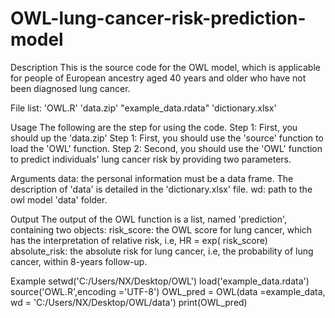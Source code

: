 # OWL-lung-cancer-risk-prediction-model

Description
This is the source code for the OWL model, which is applicable for people of
European ancestry aged 40 years and older who have not been diagnosed lung cancer.

File list:
'OWL.R'
'data.zip'
"example_data.rdata"
'dictionary.xlsx'

Usage
The following are the step for using the code.
Step 1: First, you should up the 'data.zip'
Step 1: First, you should use the 'source' function to load the 'OWL' function.
Step 2: Second, you should use the 'OWL' function to predict individuals' lung cancer risk by providing
            two parameters.

Arguments
data: the personal information must be a data frame. The description of 'data' is detailed in the 'dictionary.xlsx' file. 
wd: path to the owl model 'data' folder.

Output
The output of the OWL function is a list, named 'prediction', containing two objects:
risk_score: the OWL score for lung cancer, which has the interpretation of relative risk, i.e, HR = exp( risk_score)
absolute_risk: the absolute risk for lung cancer, i.e, the probability of lung cancer, within 8-years follow-up.

Example
setwd('C:/Users/NX/Desktop/OWL')
load('example_data.rdata')
source('OWL.R',encoding ='UTF-8')
OWL_pred = OWL(data =example_data,
                             wd = 'C:/Users/NX/Desktop/OWL/data')
print(OWL_pred)
                            
